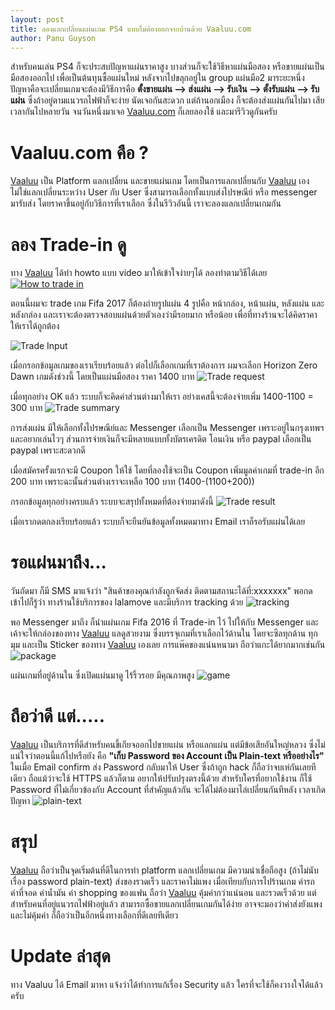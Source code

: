 ```yaml
---
layout: post
title: ลองแลกเปลี่ยนแผ่นเกม PS4 แบบไม่ต้องออกจากบ้านด้วย Vaaluu.com
author: Panu Guyson
---
```

สำหรับคนเล่น PS4 ก็จะประสบปัญหาแผ่นราคาสูง บางส่วนก็จะใช้วิธีหาแผ่นมือสอง หรือขายแผ่นเป็นมือสองออกไป เพื่อเป็นต้นทุนซื้อแผ่นใหม่ หลังจากไปขลุกอยู่ใน group แผ่นมือ2 มาระยะหนึ่ง ปัญหาคือจะเปลี่ยนเกมจะต้องมีวิธีการคือ **ตั้งขายแผ่น --> ส่งแผ่น --> รับเงิน --> ตั้งรับแผ่น --> รับแผ่น** ซึ่งถ้าอยู่ตามแนวรถไฟฟ้าก็จะง่าย นัดเจอกันสะดวก แต่ถ้านอกเมือง ก็จะต้องส่งแผ่นกันไปมา เสียเวลากันไปหลายวัน จนวันหนึ่งมาเจอ [Vaaluu.com](http://vaaluu.com) ก็เลยลองใช้ และมารีวิวดูกันครับ

# Vaaluu.com คือ ?
[Vaaluu](http://vaaluu.com) เป็น Platform แลกเปลี่ยน และขายแผ่นเกม โดยเป็นการแลกเปลี่ยนกับ [Vaaluu](http://vaaluu.com) เอง ไม่ใช่แลกเปลี่ยนระหว่าง User กับ User ซึ่งสามารถเลือกทั้งแบบส่งไปรษณีย์ หรือ messenger มารับส่ง โดยราคาขึ้นอยู่กับวิธีการที่เราเลือก ซึ่งในรีวิวอันนี้ เราจะลองแลกเปลี่ยนเกมกัน

# ลอง Trade-in ดู
ทาง [Vaaluu](http://vaaluu.com) ได้ทำ howto แบบ video มาให้เข้าใจง่ายๆได้ ลองทำตามวิธีได้เลย
[![How to trade in](/images/2017/05/01/howto-screenshot.jpg)](https://www.youtube.com/watch?v=8MS5TJalS4M "How to trade in")

ตอนนี้ผมจะ trade เกม Fifa 2017 ก็ต้องถ่ายรูปแผ่น 4 รูปคือ หน้ากล่อง, หน้าแผ่น, หลังแผ่น และหลังกล่อง และเราจะต้องตรวจสอบแผ่นด้วยตัวเองว่ามีรอยมาก หรือน้อย เพื่อที่ทางร้านจะได้คิดราคาให้เราได้ถูกต้อง

![Trade Input](/images/2017/05/01/trade-01.jpg)

เมื่อกรอกข้อมูลเกมของเราเรียบร้อยแล้ว ต่อไปก็เลือกเกมที่เราต้องการ ผมจะเลือก Horizon Zero Dawn เกมดังช่วงนี้ โดยเป็นแผ่นมือสอง ราคา 1400 บาท
![Trade request](/images/2017/05/01/trade-02.jpg)

เมื่อทุกอย่าง OK แล้ว ระบบก็จะคิดค่าส่วนต่างมาให้เรา อย่างเคสนี้จะต้องจ่ายเพิ่ม 1400-1100 = 300 บาท
![Trade summary](/images/2017/05/01/trade-03.jpg)

การส่งแผ่น มีให้เลือกทั้งไปรษณีย์และ Messenger เลือกเป็น Messenger เพราะอยู่ในกรุงเทพฯ และอยากเล่นไวๆ
ส่วนการจ่ายเงินก็จะมีหลายแบบทั้งบัตรเครดิต โอนเงิน หรือ paypal เลือกเป็น paypal เพราะสะดวกดี

เมื่อสมัครครั้งแรกจะมี Coupon ให้ใช้ โดยที่ลองใช้จะเป็น Coupon เพิ่มมูลค่าเกมที่ trade-in อีก 200 บาท เพราะฉะนั้นส่วนต่างเราจะเหลือ 100 บาท (1400-(1100+200))

กรอกข้อมูลทุกอย่างครบแล้ว ระบบจะสรุปทั้งหมดที่ต้องจ่ายมาดังนี้
![Trade result](/images/2017/05/01/trade-04.jpg)

เมื่อเรากดตกลงเรียบร้อยแล้ว ระบบก็จะยืนยันข้อมูลทั้งหมดมาทาง Email เราก็รอรับแผ่นได้เลย
# รอแผ่นมาถึง...
วันถัดมา ก็มี SMS มาแจ้งว่า "สินค้าของคุณกำลังถูกจัดส่ง ติดตามสถานะได้ที่:xxxxxxx" พอกดเข้าไปก็รู้ว่า ทางร้านใช้บริการของ lalamove และมีบริการ tracking ด้วย
![tracking](/images/2017/05/01/tracking.jpg)

พอ Messenger มาถึง ก็นำแผ่นเกม Fifa 2016 ที่ Trade-in ไว้ ไปให้กับ Messenger และเค้าจะให้กล่องของทาง [Vaaluu](http://vaaluu.com) แลดูสวยงาม ซึ่งบรรจุเกมที่เราเลือกไว้ด้านใน โดยจะซีลทุกด้าน ทุกมุม และเป็น Sticker ของทาง [Vaaluu](http://vaaluu.com) เองเลย การแพ๊คของแน่นหนามา ถือว่าแกะได้ยากมากเช่นกัน
![package](/images/2017/05/01/package.jpg)

แผ่นเกมที่อยู่ด้านใน ซึ่งเปิดแผ่นมาดู ไร้ริ้วรอย มีคุณภาพสูง
![game](/images/2017/05/01/result.jpg)

# ถือว่าดี แต่.....
[Vaaluu](http://vaaluu.com) เป็นบริการที่ดีสำหรับคนขี้เกียจออกไปขายแผ่น หรือแลกแผ่น แต่มีข้อเสียอันใหญ่หลวง ซึ่งไม่แน่ใจว่าตอนนี้แก้ไปหรือยัง คือ **"เก็บ Password ของ Account เป็น Plain-text หรืออย่างไร"** ในเมื่อ Email confirm ส่ง Password กลับมาให้ User ซึ่งถ้าถูก hack ก็ถือว่าจบเห่กันเลยทีเดียว ถือแม้ว่าจะใช้ HTTPS แล้วก็ตาม อยากให้ปรับปรุงตรงนี้ด้วย สำหรับใครที่อยากใช้งาน ก็ใช้ Password ที่ไม่เกี่ยวข้องกับ Account ที่สำคัญแล้วกัน จะได้ไม่ต้องมาไล่เปลี่ยนกันทีหลัง เวลาเกิดปัญหา
![plain-text](/images/2017/05/01/plain-text.jpg)

# สรุป
[Vaaluu](http://vaaluu.com) ถือว่าเป็นจุดเริ่มต้นที่ดีในการทำ platform แลกเปลี่ยนเกม มีความน่าเชื่อถือสูง (ถ้าไม่นับเรื่อง password plain-text) ส่งของรวดเร็ว และราคาไม่แพง เมื่อเทียบกับการไปร้านเกม ค่ารถ ค่าที่จอด ค่าน้ำมัน ค่า shopping ของแฟน ถือว่า [Vaaluu](http://vaaluu.com) คุ้มค่ากว่าแน่นอน และรวดเร็วด้วย แต่สำหรับคนที่อยู่แนวรถไฟฟ้าอยู่แล้ว สามารถซื้อขายแลกเปลี่ยนเกมกันได้ง่าย อาจจะมองว่าค่าส่งยังแพง และไม่คุ้มค่า ก็ถือว่าเป็นอีกหนึ่งทางเลือกที่ดีเลยทีเดียว


# Update ล่าสุด
ทาง Vaaluu ได้ Email มาหา แจ้งว่าได้ทำการแก้เรื่อง Security แล้ว ใครที่จะใช้ก็คงวางใจได้แล้วครับ
